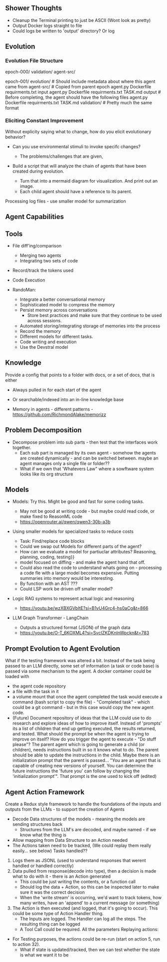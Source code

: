 ## Shower Thoughts



* Cleanup the Terminal printing to just be ASCII (Wont look as pretty)
* Output Docker logs straight to file
* Could logs be written to 'output' directory? Or log

## Evolution


### Evolution File Structure

epoch-000/
  validation/
    agent-src/

epoch-001/
  evolution/
    # Should include metadata about where this agent came from
    agent-src/  # Copied from parent epoch
      agent.py
      Dockerfile
      requirments.txt
    input
      agent.py
      Dockerfile
      requirments.txt
      TASK.md
    output
      # Before completing, the agent should have the following files
      agent.py
      Dockerfile
      requirments.txt
      TASK.md
  validation/
    # Pretty much the same format





### Eliciting Constant Improvement

Without explicity saying what to change, how do you elicit evolutionary behavior?

* Can you use environmental stimuli to invoke specifc changes?
  * The problems/challenges that are given,

* Build a script that will analyze the chain of agents that have been created during evolution.
  * Turn that into a mermaid diagram for visualization. And print out an image. 
  * Each child agent should have a reference to its parent.

Processing log files - use smaller model for summarization

## Agent Capabilities

## Tools

* File diff'ing/comparison
  * Merging two agents
  * Integrating two sets of code

* Record/track the tokens used

* Code Execution

* RandoMan:
  * Integrate a better conversational memory
  * Sophisticated model to compress the memory
  * Persist memory across conversations
    * Store best practices and make sure that they continue to be used across sessions.
  * Automated storing/integrating storage of memories into the process
  * Record the memory
  * Different models for different tasks. 
  * Code writing and execution
  * Use the Devstral model

## Knowledge

Provide a config that points to a folder with docs, or a set of docs, that is either
* Always pulled in for each start of the agent
* Or searchable/indexed into an in-line knowledge base

* Memory in agents - different patterns - https://github.com/RichmondAlake/memorizz

## Problem Decomposition

* Decompose problem into sub parts - then test that the interfaces work together.
  * Each sub part is managed by its own agent - somehow the agents are created dynamically - and can be switched between. maybe an agent manages only a single file or folder??
  * What if we own that 'Whatevers Law" where a sowftware system looks like its org structure

## Models

* Models: Try this. Might be good and fast for some coding tasks.
  * May not be good at writing code - but maybe could read code, or make fixed to ReasonML code
  * https://openrouter.ai/qwen/qwen3-30b-a3b

* Using smaller models for specialized tasks to reduce costs
  * Task: Find/replace code blocks
  * Could we swap out Models for different parts of the agent?
  * How can we evaluate a model for partiuclar attributes? Reasoning, planning, coding, testing}}
  * model focused on diffing - and make the agent hand that off. 
  * Could also read the code to understand whats going on - processing a code fle with a large model becomes expensive. Putting summaries into memory would be interesting.
  * By function with an AST ???
  * Could LSP work be driven off smaller model?

* Logic RAG systems to represent actual logic and reasoning
  * https://youtu.be/wzXBXGVbItE?si=B1vU4Grc4-hs0aCg&t=866

* LLM Graph Transformer - LangChain
  * Outputs a structured format (JSON) of the graph data
  * https://youtu.be/O-T_6KOXML4?si=SvcIZKDKnInWpckn&t=783


## Prompt Evolution to Agent Evolution

What if the testing framework was altered a bit. Instead of the task being passed to an LLM directly, some set of information (a task or code base) is passed via some mechanism to the agent. A docker container could be loaded with
* the agent code repository
* a file with the task in it
* a volume mount that once the agent completed the task would execute a command (bash script to copy the file) - "Completed task" - which could be a git command - but in this case would copy the new agent code.
* (Future) Document repository of ideas that the LLM could use to do research and explore ideas of how to improve itself.
Instead of 'prompts' its a list of children that end up getting executed, the results returned, and tested.
What should the prompt be when the agent is trying to improve on itself? How do you trigger the agent to execute - "Do stuff please"? The parent agent which is going to generate a child (or children), needs instructions built in so it knows what to do. The parent should be able to update the instructions in the child.
Maybe there is an initialization prompt that the parent is passed... "You are an agent that is capable of creating new versions of yourself. You can determine the future instructions the 'future you' can follow by changing the 'initialization prompt'". That prompt is the one used to kick off (edited) 


## Agent Action Framework

Create a Redux style framework to handle the foundations of the inputs and outputs from the LLMs - to support the creation of Agents
* Decode Data structures of the models - meaning the models are sending structures back
  * Structures from the LLM's are decoded, and maybe named - if we know what the thing is
* Allow mapping from Data Structure to an Action needed
* The Actions taken need to be tracked, (We could replay them really easily... see below)
Tasks handled??
1. Logs them as JSONL (used to understand responses that werent handled or handled correctly)
2. Data pulled from response(decode into type), then a decision is made what to do with it - there is an Action generated
   * This could be just writing the contents, or a function call
   * Should log the data + Action, so this can be inspected later to make sure it was the correct decision
   * When the 'write stream' is occurring, we'd want to track tokens, how many writes, have an 'append' to a current message (or something)
3. The Action is then executed (and logged, that it's going to occur). This could be some type of Action Handler thing.
   * The Inputs are logged. The Handler can log all the steps. The resulting thing can be logged
   * A Tool Call could be required. All the parameters
Replaying actions:
* For Testing purposes, the actions could be re-run (start on action 5, run to action 32).
  * What if state is updated/tracked, then we can test whether the state is what we want it to be
